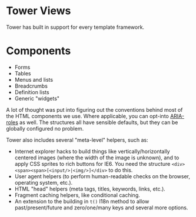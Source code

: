 # Tower Views

Tower has built in support for every template framework.

# Components

- Forms
- Tables
- Menus and lists
- Breadcrumbs
- Definition lists
- Generic "widgets"

A lot of thought was put into figuring out the conventions behind most of the HTML components we use.  Where applicable, you can opt-into [ARIA-roles](http://www.w3.org/TR/wai-aria/roles) as well. The structures all have sensible defaults, but they can be globally configured no problem.

Tower also includes several "meta-level" helpers, such as:

- Internet explorer hacks to build things like vertically/horizontally centered images (where the width of the image is unknown), and to apply CSS sprites to rich buttons for IE6.  You need the structure `<div><span><span>[<input/>|<img/>]</div>` to do this.
- User agent helpers (to perform human-readable checks on the browser, operating system, etc.).
- HTML "head" helpers (meta tags, titles, keywords, links, etc.).
- Fragment caching helpers, like conditional caching.
- An extension to the building in `t()` I18n method to allow past/present/future and zero/one/many keys and several more options.
